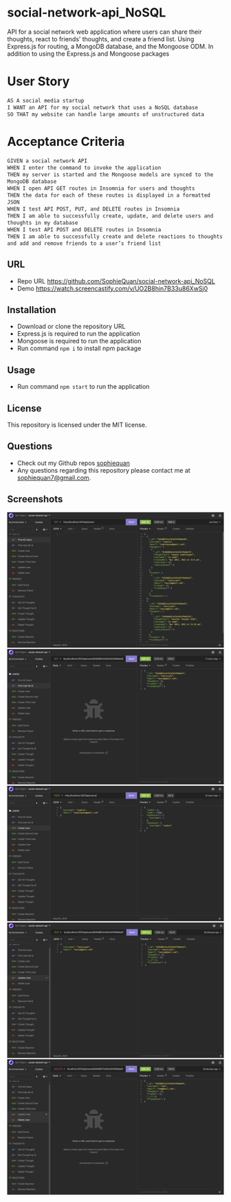 # social-network-api_NoSQL

API for a social network web application where users can share their thoughts, react to friends’ thoughts, and create a friend list. Using Express.js for routing, a MongoDB database, and the Mongoose ODM. In addition to using the Express.js and Mongoose packages

# User Story

    AS A social media startup
    I WANT an API for my social network that uses a NoSQL database
    SO THAT my website can handle large amounts of unstructured data

# Acceptance Criteria

    GIVEN a social network API
    WHEN I enter the command to invoke the application
    THEN my server is started and the Mongoose models are synced to the MongoDB database
    WHEN I open API GET routes in Insomnia for users and thoughts
    THEN the data for each of these routes is displayed in a formatted JSON
    WHEN I test API POST, PUT, and DELETE routes in Insomnia
    THEN I am able to successfully create, update, and delete users and thoughts in my database
    WHEN I test API POST and DELETE routes in Insomnia
    THEN I am able to successfully create and delete reactions to thoughts and add and remove friends to a user’s friend list

## URL

- Repo URL https://github.com/SophieQuan/social-network-api_NoSQL
- Demo https://watch.screencastify.com/v/UO2B8hin7B33u86XwSj0

## Installation

- Download or clone the repository URL
- Express.js is required to run the application
- Mongoose is required to run the application
- Run command `npm i` to install npm package

## Usage

- Run command `npm start` to run the application

## License

This repository is licensed under the MIT license.

## Questions

- Check out my Github repos [sophiequan](https://github.com/sophiequan)
- Any questions regarding this repository please contact me at [sophiequan7@gmail.com](mailto:sophiequan7@gmail.com).

## Screenshots

![screen shot social network api #1](assets/images/screenshot_01.png?raw=true)
![screen shot social network api #2](assets/images/screenshot_02.png?raw=true)
![screen shot social network api #3](assets/images/screenshot_03.png?raw=true)
![screen shot social network api #4](assets/images/screenshot_04.png?raw=true)
![screen shot social network api #5](assets/images/screenshot_05.png?raw=true)
